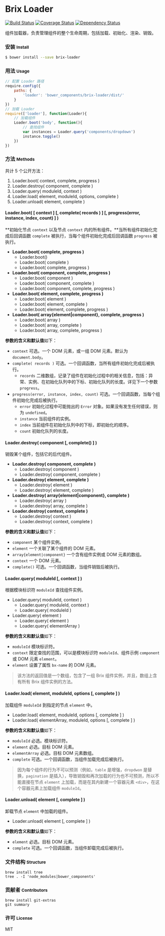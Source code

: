Brix Loader
===========

[![Build Status](http://img.shields.io/travis/thx/brix-loader.svg?style=flat)](http://travis-ci.org/thx/brix-loader)
[![Coverage Status](https://img.shields.io/coveralls/thx/brix-loader.svg?style=flat)](https://coveralls.io/r/thx/brix-loader?branch=master)
[![Dependency Status](http://img.shields.io/gemnasium/thx/brix-loader.svg?style=flat)](https://gemnasium.com/thx/brix-loader)

<!-- [![Bower version](https://badge.fury.io/bo/brix-loader.svg)](http://badge.fury.io/bo/brix-loader) -->


组件加载器，负责管理组件的整个生命周期，包括加载、初始化、渲染、销毁。

### 安装 <small>Install</small>

```sh
$ bower install --save brix-loader
```

### 用法 <small>Usage</small>

```js
// 配置 Loader 路径
require.config({
    paths: {
        'loader': 'bower_components/brix-loader/dist/'
    }
})
// 加载 Loader
require(['loader'], function(Loader){
    // 加载组件
    Loader.boot('body', function(){
        // 查找组件
        var instances = Loader.query('components/dropdown')
        instance.toggle()
    })
})
```

### 方法 <small>Methods</small>

共计 5 个公开方法：

1. Loader.boot( context, complete, progress )
2. Loader.destroy( component, complete )
3. Loader.query( moduleId, context )
4. Loader.load( element, moduleId, options, complete )
5. Loader.unload( element, complete )

#### Loader.boot( [ context ] [, complete( records ) ] [, progress(error, instance, index, count) ] )

**初始化节点 `context` 以及节点 `context` 内的所有组件。**当所有组件初始化完成后回调函数 `complete` 被执行，当每个组件初始化完成后回调函数 `progress` 被执行。

* **Loader.boot( complete, progress )**
    * Loader.boot()
    * Loader.boot( complete )
    * Loader.boot( complete, progress )
* **Loader.boot( component, complete, progress )**
    * Loader.boot( component )
    * Loader.boot( component, complete )
    * Loader.boot( component, complete, progress )
* **Loader.boot( element, complete, progress )**
    * Loader.boot( element )
    * Loader.boot( element, complete )
    * Loader.boot( element, complete, progress )
* **Loader.boot( array{element|component}, complete, progress )**
    * Loader.boot( array )
    * Loader.boot( array, complete )
    * Loader.boot( array, complete, progress )

**参数的含义和默认值**如下：

* `context` 可选。一个 DOM 元素，或一组 DOM 元素。默认为 `document.body`。
* `complete( records )` 可选。一个回调函数，当所有组件初始化完成后被执行。
    * `records` 二维数组，记录了组件在初始化过程中的相关信息，包括：异常、实例、在初始化队列中的下标、初始化队列的长度。详见下一个参数 `progress`。
* `progress(error, instance, index, count)` 可选。一个回调函数，当每个组件初始化完成后被执行。
    * `error` 初始化过程中可能抛出的 `Error` 对象。如果没有发生任何错误，则为 `undefined`。
    * `instance` 当前组件的实例。
    * `index` 当前组件在初始化队列中的下标，即初始化的顺序。
    * `count` 初始化队列的长度。

#### Loader.destroy( component [, complete() ] )

销毁某个组件，包括它的后代组件。

* **Loader.destroy( component, complete )**
    * Loader.destroy( component )
    * Loader.destroy( component, complete )
* **Loader.destroy( element, complete )**
    * Loader.destroy( element )
    * Loader.destroy( element, complete )
* **Loader.destroy( array{element|component}, complete )**
    * Loader.destroy( array )
    * Loader.destroy( array, complete )
* **Loader.destroy( context, complete )**
    * Loader.destroy( context )
    * Loader.destroy( context, complete )

**参数的含义和默认值**如下：

* `component` 某个组件实例。
* `element` 一个关联了某个组件的 DOM 元素。
* `array{element|component}` 一个含有组件实例或 DOM 元素的数组。
* `context` 一个 DOM 元素。
* `complete()` 可选。一个回调函数，当组件销毁后被执行。

#### Loader.query( moduleId [, context ] )

根据模块标识符 `moduleId` 查找组件实例。

* Loader.query( moduleId, context )
    * Loader.query( moduleId, context )
    * Loader.query( moduleId )
* Loader.query( element )
    * Loader.query( element )
    * Loader.query( elementArray )

**参数的含义和默认值**如下：

* `moduleId` 模块标识符。
* `context` 限定查找的范围，可以是模块标识符 `moduleId`、组件示例 `component` 或 DOM 元素 `element`。
* `element` 设置了属性 `bx-name` 的 DOM 元素。

> 该方法的返回值是一个数组，包含了一组 Brix 组件实例，并且，数组上含有所有 Brix 组件实例的方法。

#### Loader.load( element, moduleId, options [, complete ] )

加载组件 `moduleId` 到指定的节点 `element` 中。

* Loader.load( element, moduleId, options [, complete ] )
* Loader.load( elementArray, moduleId, options [, complete ] )

**参数的含义和默认值**如下：

* `moduleId` 必选。模块标识符。
* `element` 必选。目标 DOM 元素。
* `elementArray` 必选。目标 DOM 元素数组。
* `complete` 可选。一个回调函数，当组件加载完成后被执行。

> 因为每个组件的行为不可以预测（例如，`table` 是增强，`dropdwon` 是替换，`pagination` 是插入），导致销毁和再次加载的行为也不可预测，所以不能直接在节点 `element` 上加载，而是在其内新建一个容器元素 `<div>`，在这个容器元素上加载组件 `moduleId`。

#### Loader.unload( element [, complete ] )

卸载节点 `element` 中加载的组件。

* Loader.unload( element [, complete ] )

**参数的含义和默认值**如下：

* `element` 必选。目标 DOM 元素。
* `complete` 可选。一个回调函数，当组件卸载完成后被执行。

### 文件结构 <small>Structure</small>

```shell
brew install tree
tree . -I 'node_modules|bower_components'
```

### 贡献者 <small>Contributors</small>

```shell
brew install git-extras
git summary
```

### 许可 <small>License</small>

MIT

<!-- 
https://github.com/totorojs/totoro

https://github.com/pahen/madge
    sudo npm -g install madge
    sudo brew install graphviz
    madge --format amd ./src/
    madge --format amd --image ./doc/dependencies.png ./src/
        blue = has dependencies
        green = has no dependencies
        red = has circular dependencies

.editorconfig
    https://github.com/search?o=desc&q=gulp+boilerplate&ref=searchresults&s=stars&type=Repositories&utf8=%E2%9C%93
    https://github.com/sindresorhus/gulp-plugin-boilerplate/

r.js
    sudo npm install -g requirejs
    r.js -o build.js
    https://github.com/jrburke/r.js/blob/master/build/example.build.js
 
 http://localhost:4244/test/test.loader.html
 -->